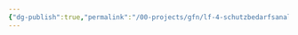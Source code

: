 ```yaml
---
{"dg-publish":true,"permalink":"/00-projects/gfn/lf-4-schutzbedarfsanalyse-im-eigenen-arbeitsbereich-durchfuehren/","tags":["inProgress"],"noteIcon":"","updated":"2024-06-10T02:02:17.000+02:00"}
---
```





